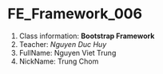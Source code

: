 # FE_Framework_006
1. Class information: __Bootstrap Framework__
2. Teacher: _Nguyen Duc Huy_
3. FullName: Nguyen Viet Trung
4. NickName: Trung Chom
